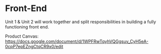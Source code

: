 # Front-End
Unit 1 &amp; Unit 2 will work together and split responsibilities in building a fully functioning front end.

Product Canvas:
https://docs.google.com/document/d/1WPFRwTqyhVQGgsuv_CyH5eA-0cpP7epEZngCtqCR9x0/edit
